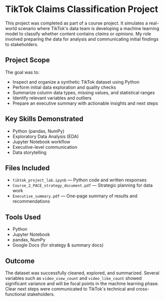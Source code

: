 # TikTok Claims Classification Project

This project was completed as part of a course project. It simulates a real-world scenario where TikTok's data team is developing a machine learning model to classify whether content contains *claims* or *opinions*. My role involved preparing the data for analysis and communicating initial findings to stakeholders.

## Project Scope
The goal was to:
- Inspect and organize a synthetic TikTok dataset using Python
- Perform initial data exploration and quality checks
- Summarize column data types, missing values, and statistical ranges
- Identify relevant variables and outliers
- Prepare an executive summary with actionable insights and next steps

## Key Skills Demonstrated
- Python (pandas, NumPy)
- Exploratory Data Analysis (EDA)
- Jupyter Notebook workflow
- Executive-level communication
- Data storytelling

## Files Included
- `tiktok_project_lab.ipynb` — Python code and written responses
- `Course_2_PACE_strategy_document.pdf` — Strategic planning for data work
- `Executive_summary.pdf` — One-page summary of results and recommendations

## Tools Used
- Python
- Jupyter Notebook
- pandas, NumPy
- Google Docs (for strategy & summary docs)

## Outcome
The dataset was successfully cleaned, explored, and summarized. Several variables such as `video_view_count` and `video_like_count` showed significant variance and will be focal points in the machine learning phase. Clear next steps were communicated to TikTok's technical and cross-functional stakeholders.


